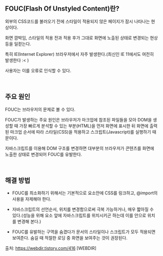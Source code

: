 ## FOUC(Flash Of Unstyled Content)란?

외부의 CSS코드를 불러오기 전에 스타일이 적용되지 않은 페이지가 잠시 나타나는 현상이다.

화면 깜박임, 스타일의 적용 전과 적용 후가 그대로 화면에 노출된 상태로 변경되는 현상등을 일컫는다. 

특히 IE(Internet Explorer) 브라우저에서 자주 발생한다.(최신인 IE 11에서도 여전히 발생한다 :< )

사용자는 이를 오류로 인식할 수 있다.

<br/>

## 주요 원인

FOUC는 브라우저의 문제로 볼 수 있다.

FOUC가 발생하는 주요 원인은 브라우저가 마크업에 참조된 파일들을 모아 DOM을 생성할 때 가장 빠르게 분석할 수 있는 부분(HTML)을 먼저 화면에 표시한 뒤 화면에 출력된 마크업 순서에 따라 스타일(CSS)을 적용하고 스크립트(Javascript)를 실행하기 때문이다.

자바스크립트를 이용해 DOM 구조를 변경하면 대부분의 브라우저가 콘텐츠를 화면에 노출한 상태로 변경되어 FOUC를 유발한다.

<br/>

## 해결 방법

- FOUC를 최소화하기 위해서는 기본적으로 <head> 요소안에 CSS를 링크하고, @import의 사용을 자제해야 한다.

- 자바스크립트의 선언순서, 위치를 변경함으로써 극복 가능하거나, 매우 짧아질 수 있다.(성능을 위해 </body> 요소 앞에 자바스크립트를 위치시키곤 하는데 이를 <head> 안으로 위치를 변경해 본다.)

- FOUC를 유발하는 구역을 숨겼다가 문서의 스타일이나 스크립트가 모두 적용되면 보여준다. 숨길 때 적절한 로딩 중 화면을 보여주는 것이 권장된다.

출처: https://webdir.tistory.com/416 [WEBDIR]
